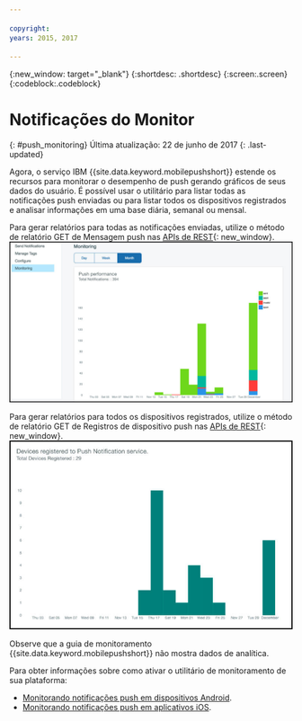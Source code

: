 ```yaml
---

copyright:
years: 2015, 2017

---
```


{:new_window: target="_blank"}
{:shortdesc: .shortdesc}
{:screen:.screen}
{:codeblock:.codeblock}

# Notificações do Monitor 
{: #push_monitoring}
Última atualização: 22 de junho de 2017
{: .last-updated}


Agora, o serviço IBM {{site.data.keyword.mobilepushshort}} estende os recursos para monitorar o
desempenho de push gerando gráficos de seus dados do usuário. É possível usar o utilitário para listar todas as notificações push enviadas ou para listar todos os
dispositivos registrados e analisar informações em uma base diária, semanal ou mensal.

Para gerar relatórios para todas as notificações enviadas, utilize o método de relatório GET de Mensagem push nas [APIs de REST](https://mobile.{DomainName}/imfpush/#!/messages/get_apps_applicationId_messages_report){: new_window}. 
	![Relatório Enviar notificações](images/monitoring_messages.jpg)


Para gerar relatórios para todos os dispositivos registrados, utilize o método de relatório GET de Registros de dispositivo push nas [APIs de REST](https://mobile.{DomainName}/imfpush/#!/devices/get_apps_applicationId_devices_report){: new_window}.
	![Relatório Dispositivos registrados](images/monitoring_devices.jpg)

Observe que a guia de monitoramento {{site.data.keyword.mobilepushshort}} não mostra dados de analítica.

Para obter informações sobre como ativar o utilitário de monitoramento de sua plataforma:

 - [Monitorando notificações push em dispositivos Android](https://github.com/ibm-bluemix-mobile-services/bms-clientsdk-android-push/tree/Doc#monitoring).
 - [Monitorando notificações push em aplicativos iOS](https://github.com/ibm-bluemix-mobile-services/bms-clientsdk-swift-push/tree/Doc#enable-monitoring).
 



 
